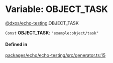 # Variable: OBJECT\_TASK

[@dxos/echo-testing](../modules/dxos_echo_testing.md).OBJECT_TASK

 `Const` **OBJECT\_TASK**: ``"example:object/task"``

#### Defined in

[packages/echo/echo-testing/src/generator.ts:15](https://github.com/dxos/dxos/blob/db8188dae/packages/echo/echo-testing/src/generator.ts#L15)
